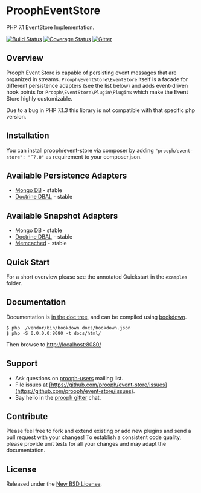# ProophEventStore

PHP 7.1 EventStore Implementation.

[![Build Status](https://travis-ci.org/prooph/event-store.svg?branch=master)](https://travis-ci.org/prooph/event-store)
[![Coverage Status](https://coveralls.io/repos/prooph/event-store/badge.svg?branch=master&service=github)](https://coveralls.io/github/prooph/event-store?branch=master)
[![Gitter](https://badges.gitter.im/Join%20Chat.svg)](https://gitter.im/prooph/improoph)

## Overview

Prooph Event Store is capable of persisting event messages that are organized in streams. `Prooph\EventStore\EventStore`
itself is a facade for different persistence adapters (see the list below) and adds event-driven hook points for `Prooph\EventStore\Plugin\Plugin`s
which make the Event Store highly customizable.

Due to a bug in PHP 7.1.3 this library is not compatible with that specific php version.

## Installation

You can install prooph/event-store via composer by adding `"prooph/event-store": "^7.0"` as requirement to your composer.json.

## Available Persistence Adapters
- [Mongo DB](https://github.com/prooph/event-store-mongodb-adapter) - stable
- [Doctrine DBAL](https://github.com/prooph/event-store-doctrine-adapter) - stable

## Available Snapshot Adapters
- [Mongo DB](https://github.com/prooph/snapshot-mongodb-adapter) - stable
- [Doctrine DBAL](https://github.com/prooph/snapshot-doctrine-adapter) - stable
- [Memcached](https://github.com/prooph/snapshot-memcached-adapter) - stable

## Quick Start

For a short overview please see the annotated Quickstart in the `examples` folder.

## Documentation

Documentation is [in the doc tree](docs/), and can be compiled using [bookdown](http://bookdown.io).

```console
$ php ./vendor/bin/bookdown docs/bookdown.json
$ php -S 0.0.0.0:8080 -t docs/html/
```

Then browse to [http://localhost:8080/](http://localhost:8080/)

## Support

- Ask questions on [prooph-users](https://groups.google.com/forum/?hl=de#!forum/prooph) mailing list.
- File issues at [https://github.com/prooph/event-store/issues](https://github.com/prooph/event-store/issues).
- Say hello in the [prooph gitter](https://gitter.im/prooph/improoph) chat.

## Contribute

Please feel free to fork and extend existing or add new plugins and send a pull request with your changes!
To establish a consistent code quality, please provide unit tests for all your changes and may adapt the documentation.

## License

Released under the [New BSD License](LICENSE).
